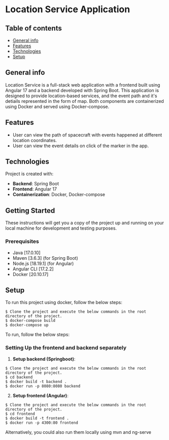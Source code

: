 # Location Service Application

## Table of contents
* [General info](#general-info)
* [Features](#features)
* [Technologies](#technologies)
* [Setup](#setup)

## General info
Location Service is a full-stack web application with a frontend built using Angular 17 and a backend developed with Spring Boot. This application is designed to provide location-based services, and the event path and it's detiails represented in the form of map. Both components are containerized using Docker and served using Docker-compose.

## Features
- User can view the path of spacecraft with events happened at different location coordinates.
- User can view the event details on click of the marker in the app.
	
## Technologies
Project is created with:
- **Backend**: Spring Boot
- **Frontend**: Angular 17
- **Containerization**: Docker, Docker-compose

## Getting Started

These instructions will get you a copy of the project up and running on your local machine for development and testing purposes.


### Prerequisites

- Java [17.0.10]
- Maven [3.6.3] (for Spring Boot)
- Node.js [18.19.1] (for Angular)
- Angular CLI [17.2.2]
- Docker [20.10.17]
	
## Setup
To run this project using docker, follow the below steps:

```
$ Clone the project and execute the below commands in the root directory of the project.
$ docker-compose build
$ docker-compose up
```
To run, follow the below steps:

### Setting Up the frontend and backend separately

1. **Setup backend (Springboot)**:
```
$ Clone the project and execute the below commands in the root directory of the project.
$ cd backend
$ docker build -t backend .
$ docker run -p 8080:8080 backend
```

2. **Setup frontend (Angular)**:
```
$ Clone the project and execute the below commands in the root directory of the project.
$ cd frontend
$ docker build -t frontend .
$ docker run -p 4300:80 frontend
```
Alternatively, you could also run them locally using mvn and ng-serve



